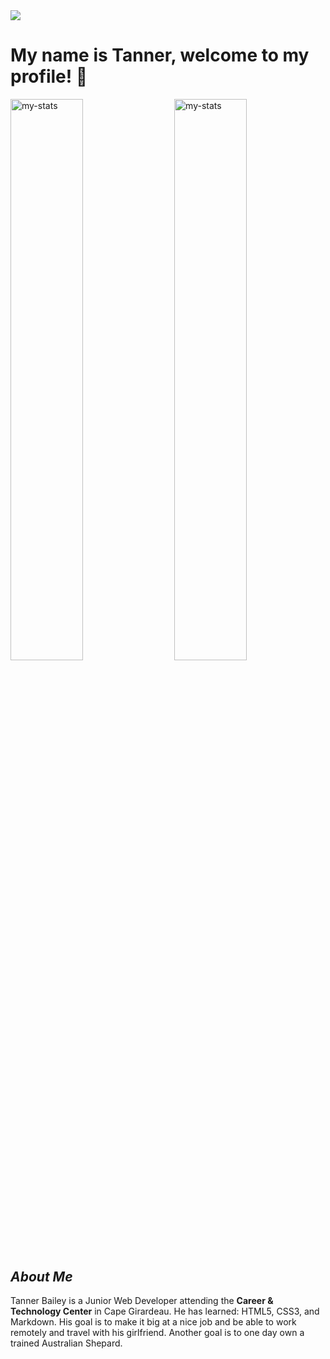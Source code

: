 <img src="https://github.com/TannerB2005/tannerb2005/assets/143013135/2b4add12-4e41-4978-bcb2-a6f61e12ae28" />


# My name is Tanner, welcome to my profile! 👋
<img alt="my-stats" align="left" width="48%" src="https://github-readme-stats.vercel.app/api?username=tannerb2005&show_icons=true&bg_color=00000000"/>

<img alt="my-stats" align="right" width="48%" src="https://github-readme-stats.vercel.app/api/top-langs/?username=tannerb2005&show_icons&bg_color=00000000&layout=compact" />

&ensp;

## ***About Me***
Tanner Bailey is a Junior Web Developer attending the **Career & Technology Center** in Cape Girardeau. He has learned: HTML5, CSS3, and Markdown. His goal is to make it big at a nice job and be able to work remotely and travel with his girlfriend. Another goal is to one day own a trained Australian Shepard. 

